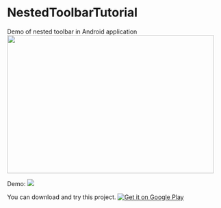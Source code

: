 # NestedToolbarTutorial
Demo of nested toolbar in Android application
<img src="http://alexzh.com/wp-content/uploads/2015/08/MAIN_SCREEN.png" width="483px" height="323px" />

Demo:
<img src="http://alexzh.com/wp-content/uploads/2015/08/nested_toolbar_gif_demo.gif"/>

You can download and try this project.
<a href="https://play.google.com/store/apps/details?id=com.alexzh.nestedtoolbartutorial" target="_blank">
  <img alt="Get it on Google Play"
       src="https://developer.android.com/images/brand/en_generic_rgb_wo_60.png" />
</a>
